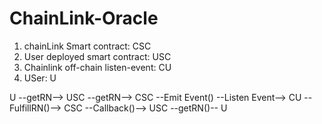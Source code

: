 # ChainLink-Oracle
1. chainLink Smart contract: CSC
2. User deployed smart contract: USC
3. Chainlink off-chain listen-event: CU
4. USer: U

U --getRN--> USC --getRN--> CSC --Emit Event() --Listen Event--> CU --FulfillRN()--> CSC --Callback()--> USC --getRN()-- U
